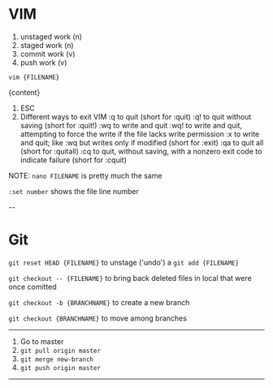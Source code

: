 # VIM

1. unstaged work (n)
2. staged work (n)
3. commit work (v)
4. push work (v)

`vim {FILENAME}`

{content}

1. ESC
2. Different ways to exit VIM
:q to quit (short for :quit)
:q! to quit without saving (short for :quit!)
:wq to write and quit
:wq! to write and quit, attempting to force the write if the file lacks write permission
:x to write and quit; like :wq but writes only if modified (short for :exit)
:qa to quit all (short for :quitall)
:cq to quit, without saving, with a nonzero exit code to indicate failure (short for :cquit)

NOTE: `nano FILENAME` is pretty much the same

`:set number` shows the file line number

--

# Git

`git reset HEAD {FILENAME}`
to unstage ('undo') a
`git add {FILENAME}`

`git checkout -- {FILENAME}`
to bring back deleted files in local that were once comitted

`git checkout -b {BRANCHNAME}`
to create a new branch

`git checkout {BRANCHNAME}`
to move among branches

******

1. Go to master
2. `git pull origin master`
3. `git merge new-branch`
4. `git push origin master`

******